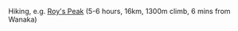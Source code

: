 Hiking, e.g. [Roy's Peak](https://www.newzealand.com/uk/feature/roys-peak-track/) (5-6 hours, 16km, 1300m climb, 6 mins from Wanaka)
